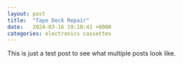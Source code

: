 ```yaml
---
layout: post
title:  "Tape Deck Repair"
date:   2024-03-16 19:10:41 +0000
categories: electronics cassettes
---
```


This is just a test post to see what multiple posts look like.
